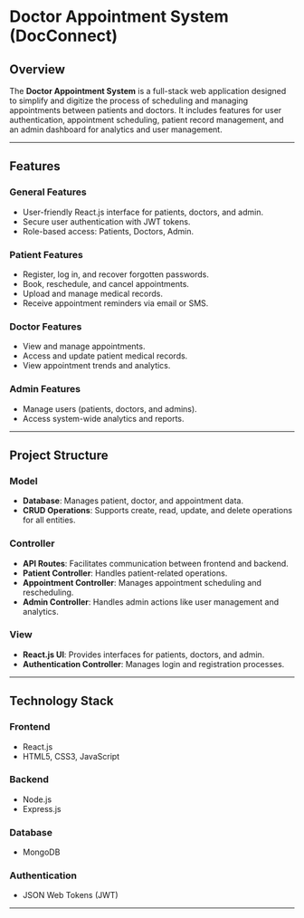 # Doctor Appointment System  (DocConnect)

## Overview  
The **Doctor Appointment System** is a full-stack web application designed to simplify and digitize the process of scheduling and managing appointments between patients and doctors. It includes features for user authentication, appointment scheduling, patient record management, and an admin dashboard for analytics and user management.

---

## Features  

### General Features  
- User-friendly React.js interface for patients, doctors, and admin.  
- Secure user authentication with JWT tokens.  
- Role-based access: Patients, Doctors, Admin.  

### Patient Features  
- Register, log in, and recover forgotten passwords.  
- Book, reschedule, and cancel appointments.  
- Upload and manage medical records.  
- Receive appointment reminders via email or SMS.  

### Doctor Features  
- View and manage appointments.  
- Access and update patient medical records.  
- View appointment trends and analytics.  

### Admin Features  
- Manage users (patients, doctors, and admins).  
- Access system-wide analytics and reports.  

---

## Project Structure  

### Model  
- **Database**: Manages patient, doctor, and appointment data.  
- **CRUD Operations**: Supports create, read, update, and delete operations for all entities.  

### Controller  
- **API Routes**: Facilitates communication between frontend and backend.  
- **Patient Controller**: Handles patient-related operations.  
- **Appointment Controller**: Manages appointment scheduling and rescheduling.  
- **Admin Controller**: Handles admin actions like user management and analytics.  

### View  
- **React.js UI**: Provides interfaces for patients, doctors, and admin.  
- **Authentication Controller**: Manages login and registration processes.  

---

## Technology Stack  

### Frontend  
- React.js  
- HTML5, CSS3, JavaScript  

### Backend  
- Node.js  
- Express.js  

### Database  
- MongoDB  

### Authentication  
- JSON Web Tokens (JWT)  

---


